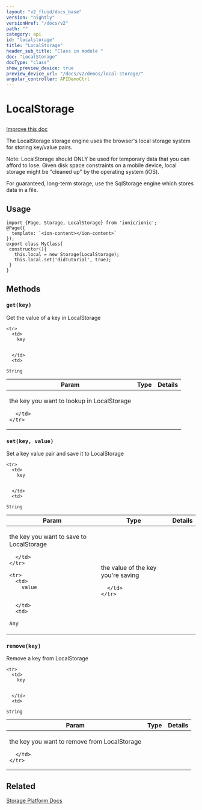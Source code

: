 ```yaml
---
layout: "v2_fluid/docs_base"
version: "nightly"
versionHref: "/docs/v2"
path: ""
category: api
id: "localstorage"
title: "LocalStorage"
header_sub_title: "Class in module "
doc: "LocalStorage"
docType: "class"
show_preview_device: true
preview_device_url: "/docs/v2/demos/local-storage/"
angular_controller: APIDemoCtrl 
---
```










<h1 class="api-title">


LocalStorage






</h1>

<a class="improve-v2-docs" href='http://github.com/driftyco/ionic/edit/2.0/ionic/platform/storage/local-storage.ts#L0'>
Improve this doc
</a>






<p>The LocalStorage storage engine uses the browser&#39;s local storage system for
storing key/value pairs.</p>
<p>Note: LocalStorage should ONLY be used for temporary data that you can afford to lose.
Given disk space constraints on a mobile device, local storage might be &quot;cleaned up&quot;
by the operating system (iOS).</p>
<p>For guaranteed, long-term storage, use the SqlStorage engine which stores data in a file.</p>

<!-- @usage tag -->

<h2>Usage</h2>

<pre><code class="lang-ts">import {Page, Storage, LocalStorage} from &#39;ionic/ionic&#39;;
@Page({
  template: `&lt;ion-content&gt;&lt;/ion-content&gt;`
});
export class MyClass{
 constructor(){
   this.local = new Storage(LocalStorage);
   this.local.set(&#39;didTutorial&#39;, true);
 }
}
</code></pre>




<!-- @property tags -->


<!-- methods on the class -->

<h2>Methods</h2>

<div id="get"></div>

<h3>
<code>get(key)</code>
  

</h3>

Get the value of a key in LocalStorage


<table class="table param-table" style="margin:0;">
  <thead>
    <tr>
      <th>Param</th>
      <th>Type</th>
      <th>Details</th>
    </tr>
  </thead>
  <tbody>
    
    <tr>
      <td>
        key
        
        
      </td>
      <td>
        
  <code>String</code>
      </td>
      <td>
        <p>the key you want to lookup in LocalStorage</p>

        
      </td>
    </tr>
    
  </tbody>
</table>








<div id="set"></div>

<h3>
<code>set(key,&nbsp;value)</code>
  

</h3>

Set a key value pair and save it to LocalStorage


<table class="table param-table" style="margin:0;">
  <thead>
    <tr>
      <th>Param</th>
      <th>Type</th>
      <th>Details</th>
    </tr>
  </thead>
  <tbody>
    
    <tr>
      <td>
        key
        
        
      </td>
      <td>
        
  <code>String</code>
      </td>
      <td>
        <p>the key you want to save to LocalStorage</p>

        
      </td>
    </tr>
    
    <tr>
      <td>
        value
        
        
      </td>
      <td>
        
  <code>Any</code>
      </td>
      <td>
        <p>the value of the key you&#39;re saving</p>

        
      </td>
    </tr>
    
  </tbody>
</table>








<div id="remove"></div>

<h3>
<code>remove(key)</code>
  

</h3>

Remove a key from LocalStorage


<table class="table param-table" style="margin:0;">
  <thead>
    <tr>
      <th>Param</th>
      <th>Type</th>
      <th>Details</th>
    </tr>
  </thead>
  <tbody>
    
    <tr>
      <td>
        key
        
        
      </td>
      <td>
        
  <code>String</code>
      </td>
      <td>
        <p>the key you want to remove from LocalStorage</p>

        
      </td>
    </tr>
    
  </tbody>
</table>






<!-- related link -->

<h2>Related</h2>

<a href='/docs/v2/platform/storage/'>Storage Platform Docs</a><!-- end content block -->


<!-- end body block -->

